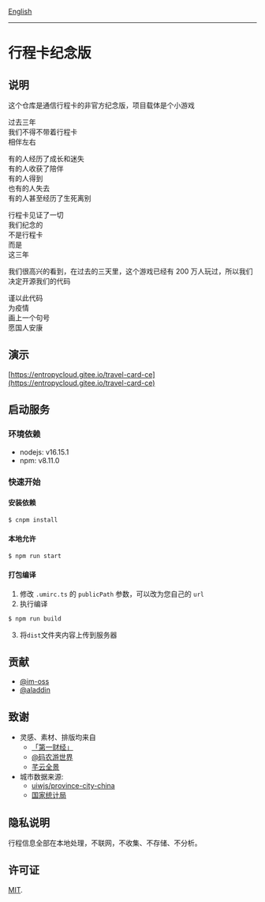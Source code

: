 [English](./README.md)

---

# 行程卡纪念版

## 说明

这个仓库是通信行程卡的非官方纪念版，项目载体是个小游戏

过去三年  
我们不得不带着行程卡  
相伴左右

有的人经历了成长和迷失  
有的人收获了陪伴  
有的人得到  
也有的人失去  
有的人甚至经历了生死离别

行程卡见证了一切  
我们纪念的  
不是行程卡  
而是  
这三年

我们很高兴的看到，在过去的三天里，这个游戏已经有 200 万人玩过，所以我们决定开源我们的代码

谨以此代码  
为疫情  
画上一个句号  
愿国人安康

## 演示

[https://entropycloud.gitee.io/travel-card-ce](https://entropycloud.gitee.io/travel-card-ce)

## 启动服务

### 环境依赖

- nodejs: v16.15.1
- npm: v8.11.0

### 快速开始

#### 安装依赖

```bash
$ cnpm install
```

#### 本地允许

```bash
$ npm run start
```

#### 打包编译

1. 修改 `.umirc.ts` 的 `publicPath` 参数，可以改为您自己的 `url`
2. 执行编译

```bash
$ npm run build
```

3. 将`dist`文件夹内容上传到服务器

## 贡献

- [@im-oss](https://github.com/im-oss)
- [@aladdin](https://github.com/aladdin-chu)

## 致谢

- 灵感、素材、排版均来自
  - [「第一财经」](https://mp.weixin.qq.com/s/U_Ao8BctwznDe-sKo-Vw9w)
  - [@码农游世界](https://trip.sinlody.com/about)
  - [芊云全景](https://vr.he29.com/)
- 城市数据来源:
  - [uiwjs/province-city-china](https://github.com/uiwjs/province-city-china)
  - [国家统计局](http://www.stats.gov.cn/tjsj/tjbz/tjyqhdmhcxhfdm/)

## 隐私说明

行程信息全部在本地处理，不联网，不收集、不存储、不分析。

## 许可证

[MIT](./LICENSE).
